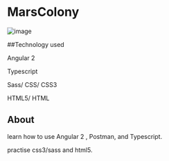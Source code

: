 # MarsColony

![image]()

##Technology used

Angular 2

Typescript

Sass/ CSS/ CSS3

HTML5/ HTML

## About

learn how to use Angular 2 , Postman, and Typescript.

practise css3/sass and html5.